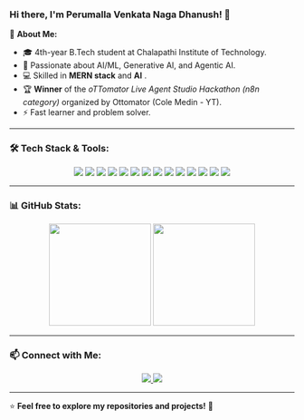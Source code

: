 ### Hi there, I'm Perumalla Venkata Naga Dhanush! 👋

🚀 **About Me:**
- 🎓 4th-year B.Tech student at Chalapathi Institute of Technology.
- 🧠 Passionate about AI/ML, Generative AI, and Agentic AI.
- 💻 Skilled in **MERN stack** and **AI** .
- 🏆 **Winner** of the *oTTomator Live Agent Studio Hackathon (n8n category)* organized by Ottomator (Cole Medin - YT).
- ⚡ Fast learner and problem solver.

---

### 🛠️ Tech Stack & Tools:

<p align="center">
  <img src="https://img.shields.io/badge/JavaScript-F7DF1E?style=for-the-badge&logo=javascript&logoColor=black"/>
  <img src="https://img.shields.io/badge/React-61DAFB?style=for-the-badge&logo=react&logoColor=black"/>
  <img src="https://img.shields.io/badge/Node.js-339933?style=for-the-badge&logo=node.js&logoColor=white"/>
  <img src="https://img.shields.io/badge/Express.js-000000?style=for-the-badge&logo=express&logoColor=white"/>
  <img src="https://img.shields.io/badge/MongoDB-47A248?style=for-the-badge&logo=mongodb&logoColor=white"/>
  <img src="https://img.shields.io/badge/Python-3776AB?style=for-the-badge&logo=python&logoColor=white"/>
  <img src="https://img.shields.io/badge/LLMs-FF6F00?style=for-the-badge&logo=openai&logoColor=white"/>
  <img src="https://img.shields.io/badge/GenAI-800080?style=for-the-badge&logo=ai&logoColor=white"/>
  <img src="https://img.shields.io/badge/LangChain-FF4500?style=for-the-badge&logo=python&logoColor=white"/>
  <img src="https://img.shields.io/badge/CrewAI-8A2BE2?style=for-the-badge&logo=ai&logoColor=white"/>
  <img src="https://img.shields.io/badge/n8n-FF9900?style=for-the-badge&logo=n8n&logoColor=white"/>
  <img src="https://img.shields.io/badge/Docker-2496ED?style=for-the-badge&logo=docker&logoColor=white"/>
  <img src="https://img.shields.io/badge/Git-F05032?style=for-the-badge&logo=git&logoColor=white"/>
  <img src="https://img.shields.io/badge/GitHub-181717?style=for-the-badge&logo=github&logoColor=white"/>
</p>

---

### 📊 GitHub Stats:
<p align="center">
  <img src="https://github-readme-stats.vercel.app/api?username=dhanushperumalla&show_icons=true&theme=radical" height="180px"/>
  <img src="https://github-readme-streak-stats.herokuapp.com/?user=dhanushperumalla&theme=radical" height="180px"/>
</p>

---

### 📫 Connect with Me:
<p align="center">
  <a href="https://www.linkedin.com/in/dhanush-perumalla-917b70266/">
    <img src="https://img.shields.io/badge/LinkedIn-0077B5?style=for-the-badge&logo=linkedin&logoColor=white"/>
  </a>
  <a href="https://github.com/dhanushperumalla/">
    <img src="https://img.shields.io/badge/GitHub-181717?style=for-the-badge&logo=github&logoColor=white"/>
  </a>
</p>

---

⭐ **Feel free to explore my repositories and projects!** 🚀
